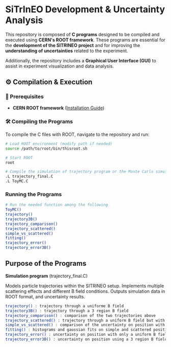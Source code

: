 # SiTrInEO Development & Uncertainty Analysis

This repository is composed of **C programs** designed to be compiled and executed using **CERN's ROOT framework**. These programs are essential for the **development of the SITRINEO project** and for improving the **understanding of uncertainties** related to the experiment.

Additionally, the repository includes a **Graphical User Interface (GUI)** to assist in experiment visualization and data analysis.

## ⚙️ Compilation & Execution

### **🔧 Prerequisites**
- **CERN ROOT framework** ([Installation Guide](https://root.cern/install/))

### **🛠 Compiling the Programs**
To compile the C files with ROOT, navigate to the repository and run:

```bash
# Load ROOT environment (modify path if needed)
source /path/to/root/bin/thisroot.sh

# Start ROOT
root

# Compile the simulation of trajectory program or the Monte Carlo simulation
.L trajectory_final.C
.L ToyMC.C
````

### **Running the Programs**
```bash
# Run the needed function among the following
ToyMC()
trajectory()
trajectory3B()
trajectory_comparison()
trajectory_scattered()
simple_vs_scattered()
fitting()
trajectory_error()
trajectory_error3B()


````
## Purpose of the Programs

**Simulation program** (trajectory_final.C)

Models particle trajectories within the SITRINEO setup.
Implements multiple scattering effects and different B field conditions.
Outputs simulation data in ROOT format, and uncertainty results. 
```bash
trajectory() : trajectory through a uniforme B field
trajectory3B() : trajectory through a 3 region B field 
trajectory_comparison() : comparison of the two trajectories above
trajectory_scattered() : trajectory through a uniform B field but with multiple scattering at each plane
simple_vs_scattered() : comparison of the uncertainty on position with multiple scattering
fitting() : histograms and gaussian fits on simple and scattered positions
trajectory_error() : uncertainty on position with only a uniform B field
trajectory_error3B() : uncertainty on position using a 3 region B field

````

